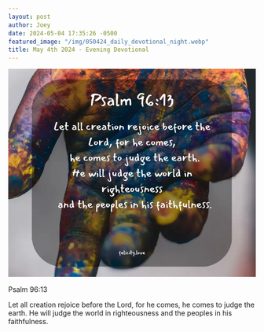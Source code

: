 ```yaml
---
layout: post
author: Joey
date: 2024-05-04 17:35:26 -0500
featured_image: "/img/050424_daily_devotional_night.webp"
title: May 4th 2024 - Evening Devotional
---
```


[![May 4th 2024 - Evening Devotional](/img/050424_daily_devotional_night.webp)](/img/050424_daily_devotional_night.webp)

Psalm 96:13

Let all creation rejoice before the Lord, for he comes,
    he comes to judge the earth.
He will judge the world in righteousness
    and the peoples in his faithfulness.

